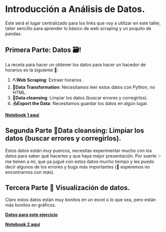 # Introducción a Análisis de Datos.
Este será el lugar centralizado para los links que voy a utilizar en este taller, taller sencillo para aprender lo básico de web scraping y un poquito de pandas.

## Primera Parte: Datos 🗃️!
La receta para hacer un obtener los datos para hacer un hacedor de horarios es la siguiente 📄:
1. ⛏️**Web Scraping**: Extraer horarios .
3. 🐼**Data Transformation**: Necesitamos leer estos datos con Python, no HTML.
4. 🧹**Data cleansing**: Limpiar los datos (buscar errores y corregirlos).
5. 📤**Export the Data**: Necesitamos guardar los datos en algún lugar.

**[Notebook 1 aquí](https://colab.research.google.com/drive/15VHm5wtz5T9sHw-awaSH7P2Fi1zSZu4M?usp=drive_link)**

## Segunda Parte 🧹**Data cleansing**: Limpiar los datos (buscar errores y corregirlos).
Estos datos están muy puercos, necesitas experimentar mucho con los datos para saber qué hacerles y que haya mejor presentación. Por suerte ✨ me tienen a mí, que ya jugué con estos datos mucho tiempo y les puedo decir algunos de los errores y bugs más importantes (🤞 esperemos no encontrarnos con más).

## Tercera Parte 👀 Visualización de datos.
Claro estos datos están muy bonitos en un excel o lo que sea, pero están más bonitos en gráficos.

**[Datos para este ejercicio](https://docs.google.com/spreadsheets/d/1tXEBiHNaSDeClgy0WXAhKWL0ZSev3Km3a48csQAM72Q/edit?usp=sharing)**

**[Notebook 2 aquí](https://colab.research.google.com/drive/1nQ4ZXIYQX6Mi7pu5drZ16IVC7LezBgES?usp=sharing)**
